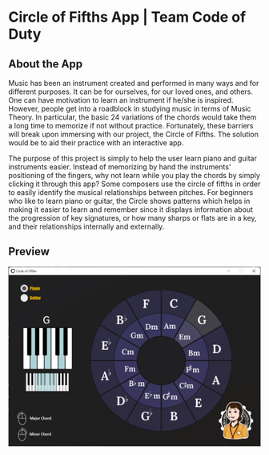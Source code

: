 # Circle of Fifths App | Team Code of Duty
## About the App
Music has been an instrument created and performed in many ways and for different purposes. It can be for ourselves, for our loved ones, and others. One can have motivation to learn an instrument if he/she is inspired. However, people get into a roadblock in studying music in terms of Music Theory. In particular, the basic 24 variations of the chords would take them a long time to memorize if not without practice.  Fortunately, these barriers will break upon immersing with our project, the Circle of Fifths. The solution would be to aid their practice with an interactive app.


The purpose of this project is simply to help the user learn piano and guitar instruments easier. Instead of memorizing by hand the instruments’ positioning of the fingers, why not learn while you play the chords by simply clicking it through this app? Some composers use the circle of fifths in order to easily identify the musical relationships between pitches. For beginners who like to learn piano or guitar, the Circle shows patterns which helps in making it easier to learn and remember since it displays information about the progression of key signatures, or how many sharps or flats are in a key, and their relationships internally and externally.

## Preview
![Alt text](preview.png?raw=true)

